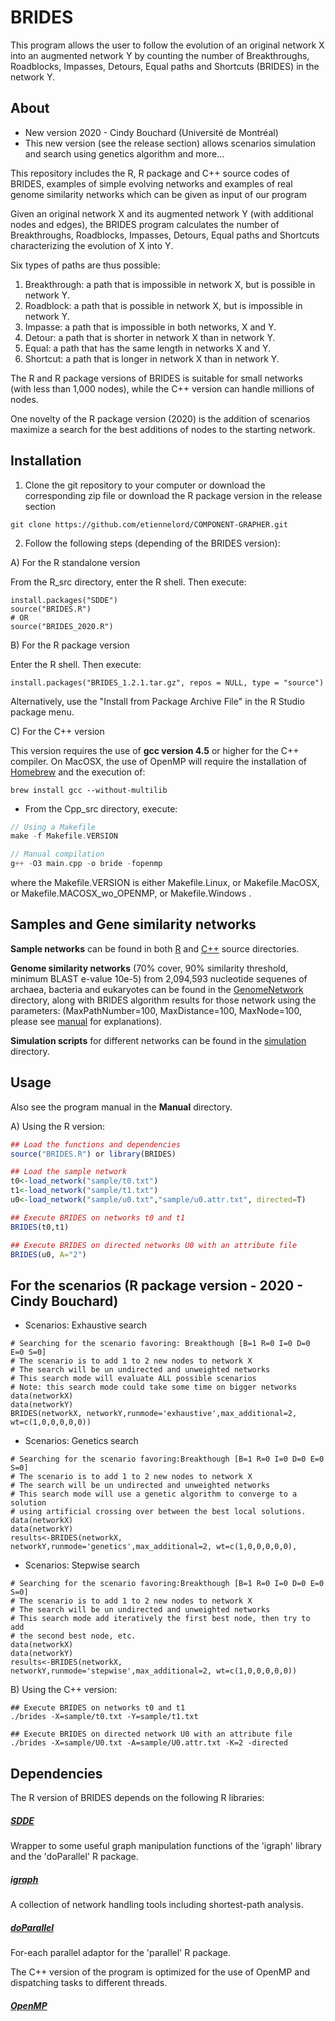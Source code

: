 # BRIDES
This program allows the user to follow the evolution of an original network X into an augmented network Y by counting the number of Breakthroughs, Roadblocks, Impasses, Detours, Equal paths and Shortcuts (BRIDES) in the network Y. 
## About

* New version 2020 - Cindy Bouchard (Université de Montréal) 
* This new version (see the release section) allows scenarios simulation and search using genetics algorithm and more...  

This repository includes the R, R package and C++ source codes of BRIDES, examples of simple evolving networks and examples of real genome similarity networks which can be given as input of our program

Given an original network X and its augmented network Y (with additional nodes and edges), the BRIDES program calculates the number of Breakthroughs, Roadblocks, Impasses, Detours, Equal paths and Shortcuts characterizing the evolution of X into Y.

Six types of paths are thus possible:

1.	Breakthrough: a path that is impossible in network X, but is possible in network Y. 
2.	Roadblock: a path that is possible in network X, but is impossible in network Y.
3.	Impasse: a path that is impossible in both networks, X and Y.
4.	Detour: a path that is shorter in network X than in network Y.
5.	Equal: a path that has the same length in networks X and Y.
6.	Shortcut: a path that is longer in network X than in network Y.

The R and R package versions of BRIDES is suitable for small networks (with less than 1,000 nodes), while the C++ version can handle millions of nodes.

One novelty of the R package version (2020) is the addition of scenarios maximize a search for the best additions of nodes to the starting network. 

## Installation

1. Clone the git repository to your computer or download the corresponding zip file or download the R package version in the release section

```
git clone https://github.com/etiennelord/COMPONENT-GRAPHER.git
```

2. Follow the following steps (depending of the BRIDES version):

A) For the R standalone version

From the R_src directory, enter the R shell. Then execute: 

```
install.packages("SDDE")
source("BRIDES.R")
# OR 
source("BRIDES_2020.R")
```

B) For the R package version

Enter the R shell. Then execute:

```
install.packages("BRIDES_1.2.1.tar.gz", repos = NULL, type = "source")
```

Alternatively, use the "Install from Package Archive File" in the R Studio package menu.

C) For the C++ version

This version requires the use of **gcc version 4.5** or higher for the C++ compiler. 
On MacOSX, the use of OpenMP will require the installation of [Homebrew](http://brew.sh/) and the execution of:

```
brew install gcc --without-multilib
```

- From the Cpp_src directory, execute:

```C
// Using a Makefile
make -f Makefile.VERSION

// Manual compilation
g++ -O3 main.cpp -o bride -fopenmp
```
where the Makefile.VERSION is either Makefile.Linux, or Makefile.MacOSX, or Makefile.MACOSX_wo_OPENMP, or Makefile.Windows . 

## Samples and Gene similarity networks

**Sample networks** can be found in both [R](https://github.com/etiennelord/BRIDES/tree/master/R_src/sample) and [C++](https://github.com/etiennelord/BRIDES/tree/master/Cpp_src/sample) source directories.

**Genome similarity networks** (70% cover, 90% similarity threshold, minimum BLAST e-value 10e-5) from 2,094,593 nucleotide sequenes of archaea, bacteria and eukaryotes can be found in the [GenomeNetwork](https://github.com/etiennelord/BRIDES/tree/master/GenomeNetwork) directory, along with BRIDES algorithm results for those network using the parameters: (MaxPathNumber=100, MaxDistance=100, MaxNode=100, please see [manual](https://github.com/etiennelord/BRIDES/blob/master/Manual/BRIDES_User_Guide.pdf) for explanations).  

**Simulation scripts** for different networks can be found in the [simulation](https://github.com/etiennelord/BRIDES/tree/master/Simulation) directory.

## Usage 

Also see the program manual in the **Manual** directory.

A) Using the R version:

```R
## Load the functions and dependencies
source("BRIDES.R") or library(BRIDES)

## Load the sample network
t0<-load_network("sample/t0.txt")
t1<-load_network("sample/t1.txt")
u0<-load_network("sample/u0.txt","sample/u0.attr.txt", directed=T)

## Execute BRIDES on networks t0 and t1
BRIDES(t0,t1)

## Execute BRIDES on directed networks U0 with an attribute file
BRIDES(u0, A="2")
```

## For the scenarios (R package version - 2020 - Cindy Bouchard)

* Scenarios: Exhaustive search 
```
# Searching for the scenario favoring: Breakthough [B=1 R=0 I=0 D=0 E=0 S=0]
# The scenario is to add 1 to 2 new nodes to network X
# The search will be un undirected and unweighted networks
# This search mode will evaluate ALL possible scenarios
# Note: this search mode could take some time on bigger networks
data(networkX)
data(networkY)
BRIDES(networkX, networkY,runmode='exhaustive',max_additional=2, wt=c(1,0,0,0,0,0))
```

* Scenarios: Genetics search 
```
# Searching for the scenario favoring:Breakthough [B=1 R=0 I=0 D=0 E=0 S=0]
# The scenario is to add 1 to 2 new nodes to network X
# The search will be un undirected and unweighted networks
# This search mode will use a genetic algorithm to converge to a solution
# using artificial crossing over between the best local solutions.
data(networkX)
data(networkY)
results<-BRIDES(networkX, networkY,runmode='genetics',max_additional=2, wt=c(1,0,0,0,0,0),
```

* Scenarios: Stepwise search 
```
# Searching for the scenario favoring:Breakthough [B=1 R=0 I=0 D=0 E=0 S=0]
# The scenario is to add 1 to 2 new nodes to network X
# The search will be un undirected and unweighted networks
# This search mode add iteratively the first best node, then try to add
# the second best node, etc.
data(networkX)
data(networkY)
results<-BRIDES(networkX, networkY,runmode='stepwise',max_additional=2, wt=c(1,0,0,0,0,0))
```

B) Using the C++ version: 

```
## Execute BRIDES on networks t0 and t1
./brides -X=sample/t0.txt -Y=sample/t1.txt

## Execute BRIDES on directed network U0 with an attribute file
./brides -X=sample/U0.txt -A=sample/U0.attr.txt -K=2 -directed
```

## Dependencies

The R version of BRIDES depends on the following R libraries:

##### [SDDE](https://cran.r-project.org/web/packages/SDDE/index.html)  
Wrapper to some useful graph manipulation functions of the 'igraph' library and the 'doParallel' R package.
##### [igraph](http://igraph.org/r/)
A collection of network handling tools including shortest-path analysis.   
##### [doParallel](https://cran.r-project.org/web/packages/doParallel/index.html)
For-each parallel adaptor for the 'parallel' R package.

The C++ version of the program is optimized for the use of OpenMP and dispatching tasks to different threads.
##### [OpenMP](http://openmp.org/wp/)  

